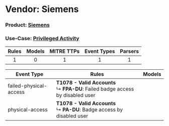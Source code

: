 Vendor: Siemens
===============
### Product: [Siemens](../ds_siemens_siemens.md)
### Use-Case: [Privileged Activity](../../../../UseCases/uc_privileged_activity.md)

| Rules | Models | MITRE TTPs | Event Types | Parsers |
|:-----:|:------:|:----------:|:-----------:|:-------:|
|   1   |   0    |     1      |      1      |    1    |

| Event Type    | Rules    | Models |
| ---- | ---- | ------ |
| failed-physical-access | <b>T1078 - Valid Accounts</b><br> ↳ <b>FPA-DU</b>: Failed badge access by disabled user |        |
| physical-access        | <b>T1078 - Valid Accounts</b><br> ↳ <b>PA-DU</b>: Badge access by disabled user         |        |